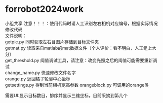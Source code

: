 # forrobot2024work
小组共享 注意！！！：使用代码时请人工识别左右相机对应编号，根据实际情况修改代码  
文件说明：  
getpic.py 同时获取左右目图片存储到目标文件夹  
getmat.py 读取来自matlab的mat数据文件（个人评价：看不明白，人工组上大分）  
get_threshold.py 阈值调试工具，请注意：改变光照之后的阈值可能需要重新调试  
change_name.py 快速修改文件名字  
orange.py 返回橘子轮廓中心坐标  
getsettings.py 得到当前相机宽高参数
orangeblock.py 可调用的orange类  
  
  
需要UI:显示目标数目，排序并显示三维坐标，目前采摘到第几个  
